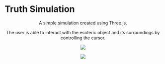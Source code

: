 # Truth Simulation
<p align="center">
A simple simulation created using Three.js.
<p align="center">
The user is able to interact with the esoteric object and its surroundings by controlling the cursor.

<p align="center">
<img src="https://i.imgur.com/wPXWncq.png"/>
  </p>

<p align="center">
<img src="https://i.imgur.com/lP1pWtE.png"/>
  </p>
</p>
